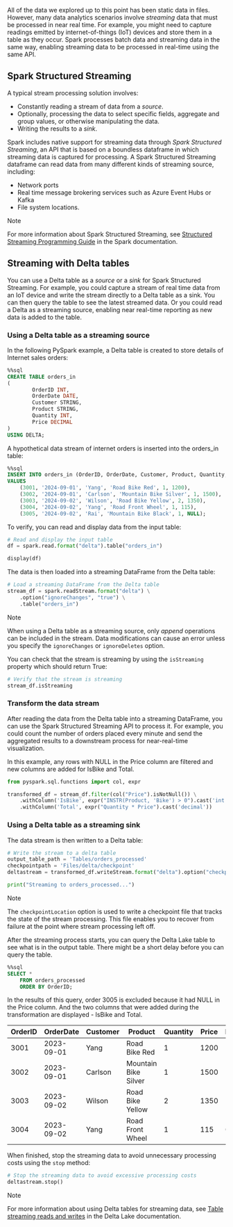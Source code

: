 All of the data we explored up to this point has been static data in files. However, many data analytics scenarios involve _streaming_ data that must be processed in near real time. For example, you might need to capture readings emitted by internet-of-things (IoT) devices and store them in a table as they occur. Spark processes batch data and streaming data in the same way, enabling streaming data to be processed in real-time using the same API.

## Spark Structured Streaming

A typical stream processing solution involves:

- Constantly reading a stream of data from a _source_.
- Optionally, processing the data to select specific fields, aggregate and group values, or otherwise manipulating the data.
- Writing the results to a _sink_.

Spark includes native support for streaming data through _Spark Structured Streaming_, an API that is based on a boundless dataframe in which streaming data is captured for processing. A Spark Structured Streaming dataframe can read data from many different kinds of streaming source, including:

- Network ports
- Real time message brokering services such as Azure Event Hubs or Kafka
- File system locations.

> [!NOTE]
> For more information about Spark Structured Streaming, see [Structured Streaming Programming Guide](https://spark.apache.org/docs/latest/structured-streaming-programming-guide.html) in the Spark documentation.

## Streaming with Delta tables

You can use a Delta table as a _source_ or a _sink_ for Spark Structured Streaming. For example, you could capture a stream of real time data from an IoT device and write the stream directly to a Delta table as a sink. You can then query the table to see the latest streamed data. Or you could read a Delta as a streaming source, enabling near real-time reporting as new data is added to the table.

### Using a Delta table as a streaming source

In the following PySpark example, a Delta table is created to store details of Internet sales orders:

```SQL
%%sql
CREATE TABLE orders_in
(
        OrderID INT,
        OrderDate DATE,
        Customer STRING,
        Product STRING,
        Quantity INT,
        Price DECIMAL
)
USING DELTA;
```

A hypothetical data stream of internet orders is inserted into the orders_in table:

```SQL
%%sql
INSERT INTO orders_in (OrderID, OrderDate, Customer, Product, Quantity, Price)
VALUES
    (3001, '2024-09-01', 'Yang', 'Road Bike Red', 1, 1200),
    (3002, '2024-09-01', 'Carlson', 'Mountain Bike Silver', 1, 1500),
    (3003, '2024-09-02', 'Wilson', 'Road Bike Yellow', 2, 1350),
    (3004, '2024-09-02', 'Yang', 'Road Front Wheel', 1, 115),
    (3005, '2024-09-02', 'Rai', 'Mountain Bike Black', 1, NULL);

```

To verify, you can read and display data from the input table:

```Python
# Read and display the input table
df = spark.read.format("delta").table("orders_in")

display(df)
```

The data is then loaded into a streaming DataFrame from the Delta table:

```Python
# Load a streaming DataFrame from the Delta table
stream_df = spark.readStream.format("delta") \
    .option("ignoreChanges", "true") \
    .table("orders_in")

```

> [!NOTE]
> When using a Delta table as a streaming source, only _append_ operations can be included in the stream. Data modifications can cause an error unless you specify the `ignoreChanges` or `ignoreDeletes` option.

You can check that the stream is streaming by using the `isStreaming` property which should return True:

```Python
# Verify that the stream is streaming
stream_df.isStreaming
```

### Transform the data stream

After reading the data from the Delta table into a streaming DataFrame, you can use the Spark Structured Streaming API to process it. For example, you could count the number of orders placed every minute and send the aggregated results to a downstream process for near-real-time visualization.

In this example, any rows with NULL in the Price column are filtered and new columns are added for IsBike and Total.

```Python
from pyspark.sql.functions import col, expr

transformed_df = stream_df.filter(col("Price").isNotNull()) \
    .withColumn('IsBike', expr("INSTR(Product, 'Bike') > 0").cast('int')) \
    .withColumn('Total', expr("Quantity * Price").cast('decimal'))
```

### Using a Delta table as a streaming sink

The data stream is then written to a Delta table:

```Python
# Write the stream to a delta table
output_table_path = 'Tables/orders_processed'
checkpointpath = 'Files/delta/checkpoint'
deltastream = transformed_df.writeStream.format("delta").option("checkpointLocation", checkpointpath).start(output_table_path)

print("Streaming to orders_processed...")
```


> [!NOTE]
> The `checkpointLocation` option is used to write a checkpoint file that tracks the state of the stream processing. This file enables you to recover from failure at the point where stream processing left off.

After the streaming process starts, you can query the Delta Lake table to see what is in the output table. There might be a short delay before you can query the table.

```SQL
%%sql
SELECT *
    FROM orders_processed
    ORDER BY OrderID;
```

In the results of this query, order 3005 is excluded because it had NULL in the Price column. And the two columns that were added during the transformation are displayed - IsBike and Total.

|OrderID|OrderDate|Customer|Product|Quantity|Price|IsBike|Total|
|---|---|---|---|---|---|---|---|
|3001|2023-09-01|Yang|Road Bike Red|1|1200|1|1200|
|3002|2023-09-01|Carlson|Mountain Bike Silver|1|1500|1|1500|
|3003|2023-09-02|Wilson|Road Bike Yellow|2|1350|1|2700|
|3004|2023-09-02|Yang|Road Front Wheel|1|115|0|115|

When finished, stop the streaming data to avoid unnecessary processing costs using the `stop` method:

```Python
# Stop the streaming data to avoid excessive processing costs
deltastream.stop()
```


> [!NOTE]
> For more information about using Delta tables for streaming data, see [Table streaming reads and writes](https://docs.delta.io/latest/delta-streaming.html) in the Delta Lake documentation.
